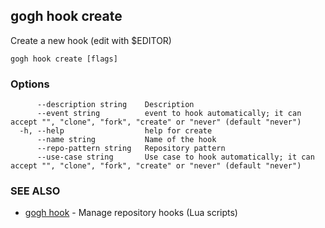 ## gogh hook create

Create a new hook (edit with $EDITOR)

```
gogh hook create [flags]
```

### Options

```
      --description string    Description
      --event string          event to hook automatically; it can accept "", "clone", "fork", "create" or "never" (default "never")
  -h, --help                  help for create
      --name string           Name of the hook
      --repo-pattern string   Repository pattern
      --use-case string       Use case to hook automatically; it can accept "", "clone", "fork", "create" or "never" (default "never")
```

### SEE ALSO

* [gogh hook](gogh_hook.md)	 - Manage repository hooks (Lua scripts)

